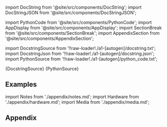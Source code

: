 
[//]: # (Custom component imports)

import DocString from '@site/src/components/DocString';
import DocStringJSON from '@site/src/components/DocStringJSON';

import PythonCode from '@site/src/components/PythonCode';
import AppDisplay from '@site/src/components/AppDisplay';
import SectionBreak from '@site/src/components/SectionBreak';
import AppendixSection from '@site/src/components/AppendixSection';

[//]: # (Docstring)

import DocstringSource from '!!raw-loader!./a1-[autogen]/docstring.txt';
import DocstringJson from '!!raw-loader!./a1-[autogen]/docstring.json';
import PythonSource from '!!raw-loader!./a1-[autogen]/python_code.txt';

<DocString>{DocstringSource}</DocString>
<DocStringJSON data={DocstringJson} />
<PythonCode GLink='TRANSFORMERS/SIGNAL_PROCESSING/PID/PID.py'>{PythonSource}</PythonCode>

<SectionBreak />

    

[//]: # (Examples)

## Examples

<AppDisplay 
  GLink='TRANSFORMERS/SIGNAL_PROCESSING/PID'
  nodeLabel='PID'>
</AppDisplay>

<SectionBreak />

    

[//]: # (Appendix)

import Notes from './appendix/notes.md';
import Hardware from './appendix/hardware.md';
import Media from './appendix/media.md';

## Appendix

<AppendixSection index={0} folderPath='nodes/TRANSFORMERS/SIGNAL_PROCESSING/PID/appendix/'><Notes /></AppendixSection>
<AppendixSection index={1} folderPath='nodes/TRANSFORMERS/SIGNAL_PROCESSING/PID/appendix/'><Hardware /></AppendixSection>
<AppendixSection index={2} folderPath='nodes/TRANSFORMERS/SIGNAL_PROCESSING/PID/appendix/'><Media /></AppendixSection>


